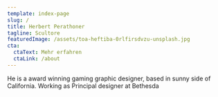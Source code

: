 ```yaml
---
template: index-page
slug: /
title: Herbert Perathoner
tagline: Scultore
featuredImage: /assets/toa-heftiba-0rlfirsdvzu-unsplash.jpg
cta:
  ctaText: Mehr erfahren
  ctaLink: /about
---
```

He is a award winning gaming graphic designer, based in sunny side of California. Working as Principal designer at Bethesda
